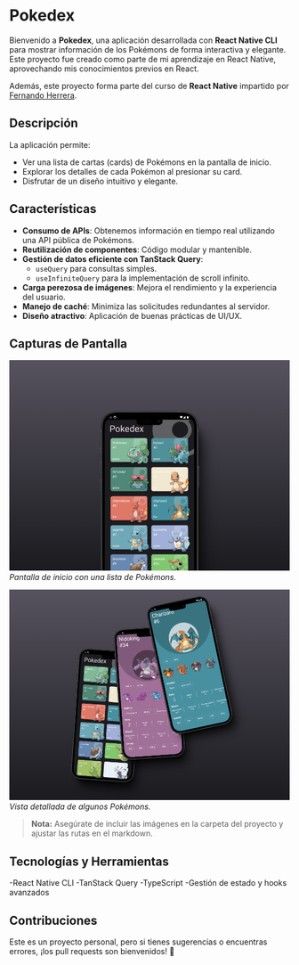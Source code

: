 # Pokedex

Bienvenido a **Pokedex**, una aplicación desarrollada con **React Native CLI** para mostrar información de los Pokémons de forma interactiva y elegante. Este proyecto fue creado como parte de mi aprendizaje en React Native, aprovechando mis conocimientos previos en React.

Además, este proyecto forma parte del curso de **React Native** impartido por [Fernando Herrera](https://cursos.devtalles.com/courses/react-native).

## Descripción

La aplicación permite:
- Ver una lista de cartas (cards) de Pokémons en la pantalla de inicio.
- Explorar los detalles de cada Pokémon al presionar su card.
- Disfrutar de un diseño intuitivo y elegante.

## Características

- **Consumo de APIs**: Obtenemos información en tiempo real utilizando una API pública de Pokémons.
- **Reutilización de componentes**: Código modular y mantenible.
- **Gestión de datos eficiente con TanStack Query**:
  - `useQuery` para consultas simples.
  - `useInfiniteQuery` para la implementación de scroll infinito.
- **Carga perezosa de imágenes**: Mejora el rendimiento y la experiencia del usuario.
- **Manejo de caché**: Minimiza las solicitudes redundantes al servidor.
- **Diseño atractivo**: Aplicación de buenas prácticas de UI/UX.

## Capturas de Pantalla

![Home de la Pokedex](src/assets/home-pokedex.png)
*Pantalla de inicio con una lista de Pokémons.*

![Detalle de un Pokémon](src/assets/3pantallas.png)
*Vista detallada de algunos Pokémons.*

> **Nota:** Asegúrate de incluir las imágenes en la carpeta del proyecto y ajustar las rutas en el markdown.

## Tecnologías y Herramientas

-React Native CLI
-TanStack Query
-TypeScript
-Gestión de estado y hooks avanzados

## Contribuciones

Este es un proyecto personal, pero si tienes sugerencias o encuentras errores, ¡los pull requests son bienvenidos! 🙌
